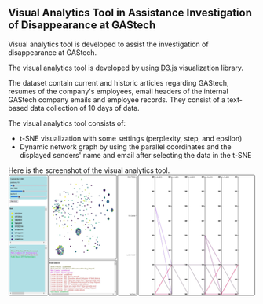 ## Visual Analytics Tool in Assistance Investigation of Disappearance at GAStech

Visual analytics tool is developed to assist the investigation of disappearance at GAStech.

The visual analytics tool is developed by using [D3.js](https://d3js.org/) visualization library.

The dataset contain current and historic articles regarding GAStech, resumes of the company's employees, email headers of the internal GAStech company emails and employee records. They consist of a text-based data collection of 10 days of data.

The visual analytics tool consists of:
- t-SNE visualization with some settings (perplexity, step, and epsilon)
- Dynamic network graph by using the parallel coordinates and the displayed senders' name and email after selecting the data in the t-SNE

Here is the screenshot of the visual analytics tool.
![Visual Analytics Tool](https://github.com/CTW121/Visual-Analytics-Tool-Disapperance-GAStech-Investigation/blob/master/images/VA_tool.JPG)